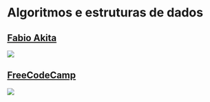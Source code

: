 # Algoritmos e estruturas de dados

## [Fabio Akita](https://www.youtube.com/c/FabioAkita1990)
[![](https://img.youtube.com/vi/8G80nuEyDN4/0.jpg)](https://www.youtube.com/watch?v=8G80nuEyDN4&list=PLdsnXVqbHDUcQIuiH9b-i9A85H3A2ZW5W&ab_channel=FabioAkita)

## [FreeCodeCamp](https://freecodecamp.org/)
[![](https://img.youtube.com/vi/8hly31xKli0/0.jpg)](https://www.youtube.com/watch?v=8hly31xKli0)